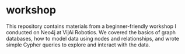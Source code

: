 # workshop
This repository contains materials from a beginner-friendly workshop I conducted on Neo4j at VijAi Robotics.  We covered the basics of graph databases, how to model data using nodes and relationships, and wrote simple Cypher queries to explore and interact with the data.
